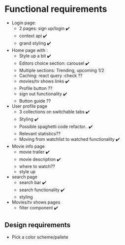 # Functional requirements

- Login page:
  - 2 pages: sign up/login ✔️
  - context api ✔️
  - grand styling ✔️
- Home page with :
  - Style up a bit ✔️
  - Editors choice section: carousel ✔️
  - Multiple sections: Trending, upcoming 1/2 
  - Caching: react query :check ??
  - movies/tv shows links ✔️
  - Profile button ??
  - sign out functionality ✔️
  - Button guide ??
- User profile page
  - 3 collections on switchable tabs ✔️
  - Styling ✔️
  - Possible spaghetti code refactor.. ✔️
  - Relevant statistics??
  - Moving from watchlist to watched functionality ✔️
- Movie info page
  - movie trailer ✔️
  - movie description ✔️
  - where to watch??
  - style up 
- search page
  - search bar ✔️
  - search functionality ✔️
  - styling
- Movies/tv shows pages
  - filter component ✔️

## Design requirements

- Pick a color scheme/pallete